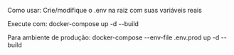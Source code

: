 Como usar:
Crie/modifique o .env na raiz com suas variáveis reais

Execute com:
docker-compose up -d --build

Para ambiente de produção:
docker-compose --env-file .env.prod up -d --build